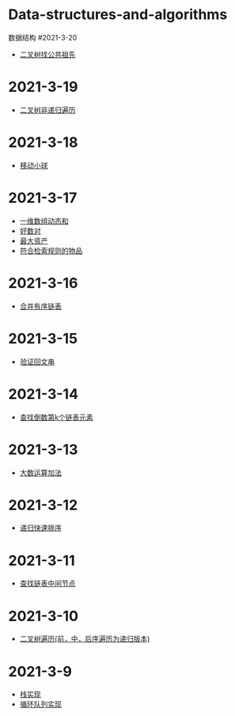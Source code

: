 # Data-structures-and-algorithms
数据结构
#2021-3-20
* [二叉树找公共祖先](https://github.com/pp7221343/Data-structures-and-algorithms/blob/main/2021-3-20%20%E4%BA%8C%E5%8F%89%E6%A0%91%E5%85%AC%E5%85%B1%E7%A5%96%E5%85%88.md)

# 2021-3-19
* [二叉树非递归遍历](https://github.com/pp7221343/Data-structures-and-algorithms/blob/main/2021-3-19%20%E4%BA%8C%E5%8F%89%E6%A0%91%E9%81%8D%E5%8E%86%E9%9D%9E%E9%80%92%E5%BD%92.md)

# 2021-3-18
* [移动小球](https://github.com/pp7221343/Data-structures-and-algorithms/blob/main/2021-3-18%E7%A7%BB%E5%8A%A8%E5%B0%8F%E7%90%83.md)

# 2021-3-17
* [一维数组动态和](https://github.com/pp7221343/Data-structures-and-algorithms/blob/main/2021-3-17%E4%B8%80%E7%BB%B4%E6%95%B0%E7%BB%84%E5%8A%A8%E6%80%81%E5%92%8C.md)
* [好数对](https://github.com/pp7221343/Data-structures-and-algorithms/blob/main/2021-3-17%E5%A5%BD%E6%95%B0%E5%AF%B9.md)
* [最大资产](https://github.com/pp7221343/Data-structures-and-algorithms/blob/main/2021-3-17%E6%B1%82%E6%9C%80%E5%A4%A7%E8%B5%84%E4%BA%A7.md)
* [符合检索规则的物品](https://github.com/pp7221343/Data-structures-and-algorithms/blob/main/2021-3-17%E7%AC%A6%E5%90%88%E6%A3%80%E7%B4%A2%E8%A7%84%E5%88%99%E7%9A%84%E7%89%A9%E5%93%81.md)

# 2021-3-16
* [合并有序链表](https://github.com/pp7221343/Data-structures-and-algorithms/blob/main/2021-3-16%E5%90%88%E5%B9%B6%E6%9C%89%E5%BA%8F%E9%93%BE%E8%A1%A8.md)

# 2021-3-15
* [验证回文串](https://github.com/pp7221343/Data-structures-and-algorithms/blob/main/2021-3-15%E9%AA%8C%E8%AF%81%E5%9B%9E%E6%96%87%E4%B8%B2.md)

# 2021-3-14
* [查找倒数第k个链表元素](https://github.com/pp7221343/Data-structures-and-algorithms/blob/main/2021-3-14%E6%9F%A5%E6%89%BE%E5%80%92%E6%95%B0%E7%AC%ACk%E4%B8%AA%E9%93%BE%E8%A1%A8%E5%85%83%E7%B4%A0.md)

# 2021-3-13
* [大数运算加法](https://github.com/pp7221343/Data-structures-and-algorithms/blob/main/2021-3-13%E5%A4%A7%E6%95%B0%E8%BF%90%E7%AE%97%E5%8A%A0%E6%B3%95)

# 2021-3-12
* [递归快速排序](https://github.com/pp7221343/Data-structures-and-algorithms/blob/main/2021-3-12%20%E9%80%92%E5%BD%92%E5%BF%AB%E9%80%9F%E6%8E%92%E5%BA%8F)

# 2021-3-11
* [查找链表中间节点](https://github.com/pp7221343/Data-structures-and-algorithms/blob/main/2021-3-11%E6%9F%A5%E6%89%BE%E9%93%BE%E8%A1%A8%E4%B8%AD%E9%97%B4%E8%8A%82%E7%82%B9.md)

# 2021-3-10
* [二叉树遍历(前，中，后序遍历为递归版本)](https://github.com/pp7221343/Data-structures-and-algorithms/blob/main/2021-3-10%E4%BA%8C%E5%8F%89%E6%A0%91%E9%81%8D%E5%8E%86.md)

# 2021-3-9
* [栈实现](https://github.com/pp7221343/Data-structures-and-algorithms/blob/main/2021-3-9%E6%A0%88%E5%AE%9E%E7%8E%B0.md)
* [循环队列实现](https://github.com/pp7221343/Data-structures-and-algorithms/blob/main/2021-3-9%E5%BE%AA%E7%8E%AF%E9%98%9F%E5%88%97%E5%AE%9E%E7%8E%B0.md)
